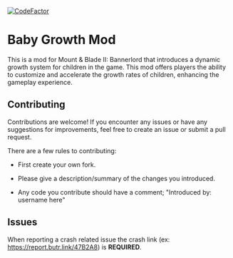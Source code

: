 [![CodeFactor](https://www.codefactor.io/repository/github/buntaa/babygrowthmod/badge)](https://www.codefactor.io/repository/github/buntaa/babygrowthmod)


# Baby Growth Mod

This is a mod for Mount & Blade II: Bannerlord that introduces a dynamic growth system
for children in the game. This mod offers players the ability to customize and accelerate
the growth rates of children, enhancing the gameplay experience.


## Contributing
Contributions are welcome! If you encounter any issues or have any suggestions for improvements, 
feel free to create an issue or submit a pull request.

There are a few rules to contributing:

- First create your own fork.

* Please give a description/summary of the changes you introduced.

- Any code you contribute should have a comment; "Introduced by: username here"



## Issues
When reporting a crash related issue the crash link (ex: https://report.butr.link/47B2A8) is **REQUIRED**. 
